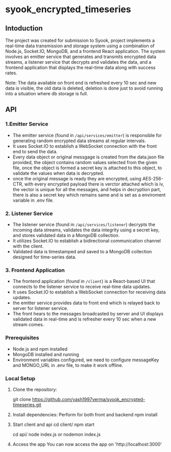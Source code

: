 # syook_encrypted_timeseries

## Intoduction
The project was created for submission to Syook, project implements a real-time data transmission and storage system using a combination of Node.js, Socket.IO, MongoDB, and a frontend React application. The system involves an emitter service that generates and transmits encrypted data streams, a listener service that decrypts and validates the data, and a frontend application that displays the real-time data along with success rates.

Note: The data available on front end is refreshed every 10 sec and new data is visible, the old data is deleted, deletion is done just to avoid running into a situation where db storage is full.

## API

### 1.Emitter Service
- The emitter service (found in `/api/services/emitter`) is responsible for generating random encrypted data streams at regular intervals.
- It uses Socket.IO to establish a WebSocket connection with the front end to send the data.
- Every data object or original messgage is created from the data.json file provided, the object contains random values selected from the given file, once the object is formed a secret key is attached to this object, to validate the values when data is decrypted.
- once the original message is ready they are encrypted, using AES-256-CTR, with every encrypted payload there is verctor attached which is iv, the vector is unique for all the messages, and helps in decryption part, there is also a secret key which remains same and is set as a enviroment variable in .env file.


### 2. Listener Service

- The listener service (found in `/api/services/listener`) decrypts the incoming data streams, validates the data integrity using a secret key, and stores validated data in a MongoDB collection.
- It utilizes Socket.IO to establish a bidirectional communication channel with the client.
- Validated data is timestamped and saved to a MongoDB collection designed for time-series data.

### 3. Frontend Application

- The frontend application (found in `/client`) is a React-based UI that connects to the listener service to receive real-time data updates.
- It uses Socket.IO to establish a WebSocket connection for receiving data updates.
- the emitter service provides data to front end which is relayed back to server for listener service.
- The front hears to the messages broadcasted by server and UI displays validated data in real-time and is refresher every 10 sec when a new stream comes.


### Prerequisites

- Node.js and npm installed
- MongoDB installed and running
- Environment variables configured, we need to configure messageKey and MONGO_URL in .env file, to make it work offline.


### Local Setup

1. Clone the repository:

  
   git clone https://github.com/yash1997verma/syook_encrypted-timeseries.git
   

2. Install dependencies:
    Perform for both front and backend
    npm install

3.  Start client and api
    cd client/
    npm start

    cd api/
    node index.js
    or 
    nodemon index.js

4. Access the app
    You can now access the app on 'http://localhost:3000'
